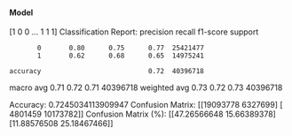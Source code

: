 #### Model
[1 0 0 ... 1 1 1]
Classification Report:
              precision    recall  f1-score   support

           0       0.80      0.75      0.77  25421477
           1       0.62      0.68      0.65  14975241

    accuracy                           0.72  40396718
   macro avg       0.71      0.72      0.71  40396718
weighted avg       0.73      0.72      0.73  40396718

Accuracy: 0.7245034113909947
Confusion Matrix:
[[19093778  6327699]
 [ 4801459 10173782]]
Confusion Matrix (%):
[[47.26566648 15.66389378]
 [11.88576508 25.18467466]]
